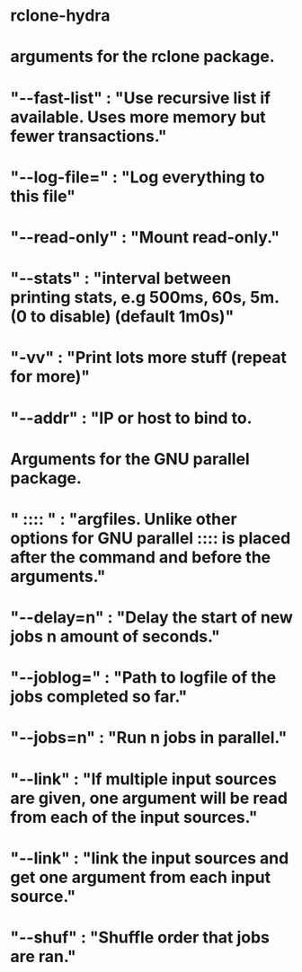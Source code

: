 # rclone-hydra

# arguments for the rclone package.
#  "--fast-list"  : "Use recursive list if available. Uses more memory but fewer transactions."
#  "--log-file="  : "Log everything to this file"
#  "--read-only"  : "Mount read-only."
#  "--stats"      : "interval between printing stats, e.g 500ms, 60s, 5m. (0 to disable) (default 1m0s)"
#  "-vv"          : "Print lots more stuff (repeat for more)"
# "--addr"        : "IP or host to bind to.

# Arguments for the GNU parallel package.
# " :::: "        : "argfiles. Unlike other options for GNU parallel :::: is placed after the command and before the arguments."
# "--delay=n"     : "Delay the start of new jobs n amount of seconds."
# "--joblog="     : "Path to logfile of the jobs completed so far."
# "--jobs=n"      : "Run n jobs in parallel."
# "--link"        : "If multiple input sources are given, one argument will be read from each of the input sources."
# "--link"        : "link the input sources and get one argument from each input source."
# "--shuf"        : "Shuffle order that jobs are ran."

